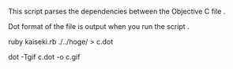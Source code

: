 This script parses the dependencies between the Objective C file .

Dot format of the file is output when you run the script .



ruby kaiseki.rb ./../hoge/ > c.dot

dot -Tgif c.dot -o c.gif
